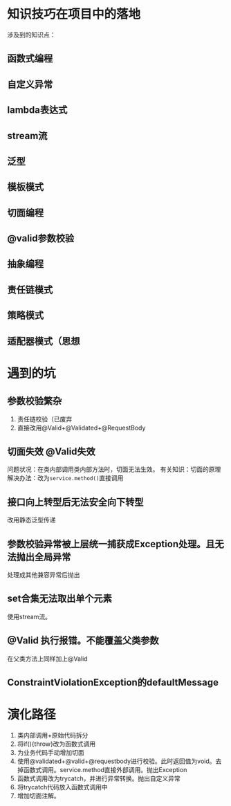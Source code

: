 # 知识技巧在项目中的落地

涉及到的知识点：

## 函数式编程

## 自定义异常

## lambda表达式

## stream流

## 泛型

## 模板模式

## 切面编程

## @valid参数校验

## 抽象编程

## 责任链模式

## 策略模式

## 适配器模式（思想



# 遇到的坑
## 参数校验繁杂
1. 责任链校验（已废弃
2. 直接改用@Valid+@Validated+@RequestBody

## 切面失效 @Valid失效
问题状况：在类内部调用类内部方法时，切面无法生效。
有关知识：切面的原理
解决办法：改为`service.method()`直接调用

## 接口向上转型后无法安全向下转型
改用静态泛型传递

## 参数校验异常被上层统一捕获成Exception处理。且无法抛出全局异常
处理成其他兼容异常后抛出

## set合集无法取出单个元素
使用stream流。

## @Valid 执行报错。不能覆盖父类参数
在父类方法上同样加上@Valid

## ConstraintViolationException的defaultMessage



# 演化路径

1. 类内部调用+原始代码拆分
2. 将if(){throw}改为函数式调用
3. 为业务代码手动增加切面
4. 使用@validated+@valid+@requestbody进行校验。此时返回值为void。去掉函数式调用。service.method直接外部调用。抛出Exception
5. 函数式调用改为trycatch，并进行异常转换。抛出自定义异常
6. 将trycatch代码放入函数式调用中
7. 增加切面注解。